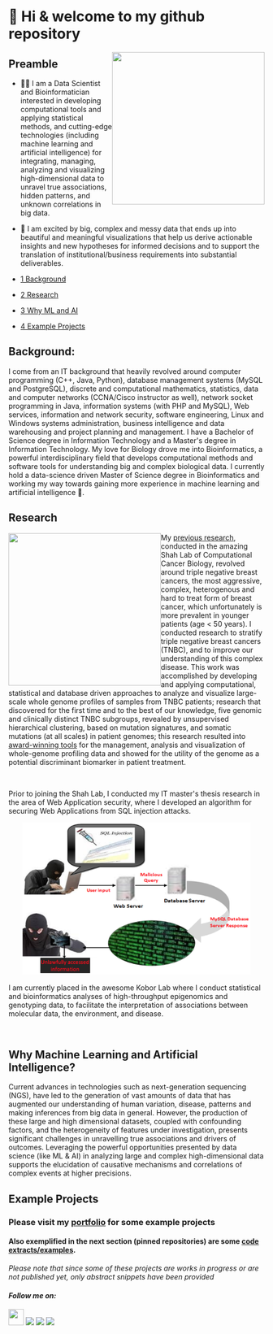 # 👋 Hi & welcome to my github repository
[<img align ="right" src="https://github.com/STAT545-UBC-students/hw01-rasiimwe/blob/master/Plugins/header.jpg" width="300" height="300"/>](https://github.com/STAT545-UBC-students/hw01-rasiimwe/blob/master/Plugins/header.jpg)
## Preamble
- 👩‍🔬 I am a Data Scientist and Bioinformatician interested in developing computational tools and applying statistical methods, and cutting-edge technologies (including machine learning and artificial intelligence) for integrating, managing, analyzing and visualizing high-dimensional data to unravel true associations, hidden patterns, and unknown correlations in big data.
- 💞️ I am excited by big, complex and messy data that ends up into beautiful and meaningful visualizations that help us derive actionable insights and new hypotheses for informed decisions and to support the translation of institutional/business requirements into substantial deliverables. 

-   [1 Background](#background)
-   [2 Research](#research)
-   [3 Why ML and AI](#Why-Machine-Learning-and-Artificial-Intelligence)
-   [4 Example Projects](#Example-Projects)	

## Background:
I come from an IT background that heavily revolved around computer programming (C++, Java, Python), database management systems (MySQL and PostgreSQL), discrete and computational mathematics, statistics, data and computer networks (CCNA/Cisco instructor as well), network socket programming in Java, information systems (with PHP and MySQL), Web services, information and network security, software engineering, Linux and Windows systems administration, business intelligence and data warehousing and project planning and management. I have a Bachelor of Science degree in Information Technology and a Master's degree in Information Technology. My love for Biology drove me into Bioinformatics, a powerful interdisciplinary field that develops computational methods and software tools for understanding big and complex biological data. I currently hold a data-science driven Master of Science degree in Bioinformatics and working my way towards gaining more experience in machine learning and artificial intelligence 💪.

## Research
[<img align ="left" src="https://github.com/STAT545-UBC-students/hw01-rasiimwe/blob/master/Plugins/gif1.gif" width="300" height="300"/>](https://github.com/STAT545-UBC-students/hw01-rasiimwe/blob/master/Plugins/gif1.gif)
My [previous research](https://open.library.ubc.ca/soa/cIRcle/collections/ubctheses/24/items/1.0377717), conducted in the amazing Shah Lab of Computational Cancer Biology, revolved around triple negative breast cancers, the most aggressive, complex, heterogenous and hard to treat form of breast cancer, which unfortunately is more prevalent in younger patients (age < 50 years). I conducted research to stratify triple negative breast cancers (TNBC), and to improve our understanding of this complex disease. This work was accomplished by developing and applying computational, statistical and database driven approaches to analyze and visualize large-scale whole genome profiles of samples from TNBC patients; research that discovered for the first time and to the best of our knowledge, five genomic and clinically distinct TNBC subgroups, revealed by unsupervised hierarchical clustering, based on mutation signatures, and somatic mutations (at all scales) in patient genomes; this research resulted into [award-winning tools](https://www.stat.ubc.ca/bioinformatics-student-rebecca-asiimwe-wins-2018-19-data-science-award) for the management, analysis and visualization of whole-genome profiling data and showed for the utility of the genome as a potential discriminant
biomarker in patient treatment.

&nbsp;
&nbsp;

Prior to joining the Shah Lab, I conducted my IT master's thesis research in the area of Web Application security, where I developed an algorithm for securing Web Applications from SQL injection attacks.

<p align="center">
  <img width="450" height="300" src="https://github.com/rasiimwe/Code_Examples/blob/main/SQL_Injection.png">
</p>


I am currently placed in the awesome Kobor Lab where I conduct statistical and bioinformatics analyses of high-throughput epigenomics and genotyping data, to facilitate the interpretation of associations between molecular data, the environment, and disease.


&nbsp;
	

## Why Machine Learning and Artificial Intelligence?
Current advances in technologies such as next-generation sequencing (NGS), have led to the generation of vast amounts of data that has augmented our understanding of human variation, disease, patterns and making inferences from big data in general. However, the production of these large and high dimensional datasets, coupled with confounding factors, and the heterogeneity of features under investigation, presents significant challenges in unravelling true associations and drivers of outcomes. Leveraging the powerful opportunities presented by data science (like ML & AI) in analyzing large and complex high-dimensional data supports the elucidation of causative mechanisms and correlations of complex events at higher precisions.

## Example Projects
### Please visit my [portfolio](https://rasiimwe.github.io/research_and_project_portfolio/) for some example projects
#### Also exemplified in the next section (pinned repositories) are some [code extracts/examples](https://github.com/rasiimwe/Code_Examples).
_Please note that since some of these projects are works in progress or are not published yet, only abstract snippets have been provided_


#### _**Follow me on:**_ 

[<img src="https://github.com/STAT545-UBC-students/hw01-rasiimwe/blob/master/Plugins/github.png" width="30" height="32">](https://github.com/rasiimwe)
[<img src="https://github.com/STAT545-UBC-students/hw01-rasiimwe/blob/master/Plugins/Twitter.jpg">](https://twitter.com/rasiimwe)
[<img src="https://github.com/STAT545-UBC-students/hw01-rasiimwe/blob/master/Plugins/ResearchGate.png">](https://www.researchgate.net/profile/Rebecca_Asiimwe/)
[<img src="https://github.com/STAT545-UBC-students/hw01-rasiimwe/blob/master/Plugins/Linkedin.png">](https://www.linkedin.com/in/asiimwe-rebecca-1906ab13/)


<!---
rasiimwe/rasiimwe is a ✨ special ✨ repository because its `README.md` (this file) appears on your GitHub profile.
You can click the Preview link to take a look at your changes.
--->
